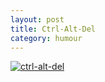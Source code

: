```yaml
---
layout: post
title: Ctrl-Alt-Del
category: humour
---
```


<a href="http://www.ctrlaltdel-online.com/comic.php"><img src="/assets/428102990_e93f77d648.jpg" alt="ctrl-alt-del" /></a>
